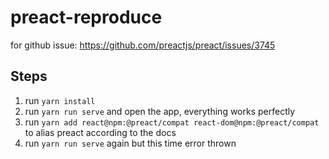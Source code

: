 # preact-reproduce

for github issue: https://github.com/preactjs/preact/issues/3745

## Steps

1. run `yarn install`
2. run `yarn run serve` and open the app, everything works perfectly
3. run `yarn add react@npm:@preact/compat react-dom@npm:@preact/compat` to alias preact according to the docs
4. run `yarn run serve` again but this time error thrown
